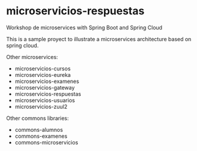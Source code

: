 # microservicios-respuestas
Workshop de microservices with Spring Boot and Spring Cloud

This is a sample proyect to illustrate a microservices architecture based on spring cloud.

Other microservices:

* microservicios-cursos
* microservicios-eureka
* microservicios-examenes
* microservicios-gateway
* microservicios-respuestas
* microservicios-usuarios
* microservicios-zuul2

Other commons libraries:

* commons-alumnos
* commons-examenes
* commons-microservicios
